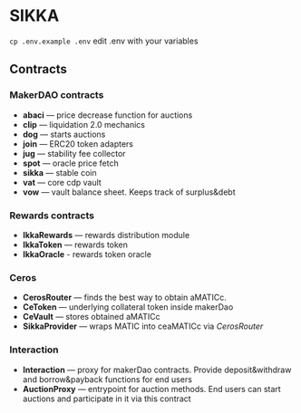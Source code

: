 # SIKKA

`cp .env.example .env`
edit .env with your variables 

## Contracts

### MakerDAO contracts
* **abaci** — price decrease function for auctions
* **clip** — liquidation 2.0 mechanics
* **dog** — starts auctions
* **join** — ERC20 token adapters
* **jug** — stability fee collector
* **spot** — oracle price fetch
* **sikka** — stable coin
* **vat** — core cdp vault
* **vow** — vault balance sheet. Keeps track of surplus&debt

### Rewards contracts
* **IkkaRewards** — rewards distribution module
* **IkkaToken** — rewards token
* **IkkaOracle** - rewards token oracle

### Ceros
* **CerosRouter** — finds the best way to obtain aMATICc.
* **CeToken** — underlying collateral token inside makerDao
* **CeVault** — stores obtained aMATICc
* **SikkaProvider** — wraps MATIC into ceaMATICc via _CerosRouter_

### Interaction
* **Interaction** — proxy for makerDao contracts. 
Provide deposit&withdraw and borrow&payback functions for end users
* **AuctionProxy** — entrypoint for auction methods.
End users can start auctions and participate in it via this contract
